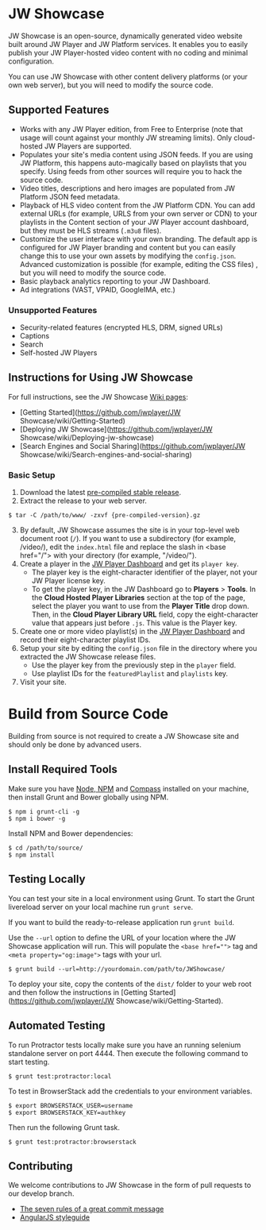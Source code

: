 # JW Showcase

JW Showcase is an open-source, dynamically generated video website built around JW Player and JW Platform services. It enables you to easily publish your JW Player-hosted video content with no coding and minimal configuration.

You can use JW Showcase with other content delivery platforms (or your own web server), but you will need to modify the source code.

## Supported Features

- Works with any JW Player edition, from Free to Enterprise (note that usage will count against your monthly JW streaming limits). Only cloud-hosted JW Players are supported.
- Populates your site's media content using JSON feeds. If you are using JW Platform, this happens auto-magically based on playlists that you specify. Using feeds from other sources will require you to hack the source code.
- Video titles, descriptions and hero images are populated from JW Platform JSON feed metadata.
- Playback of HLS video content from the JW Platform CDN. You can add external URLs (for example, URLS from your own server or CDN) to your playlists in the Content section of your JW Player account dashboard, but they must be HLS streams (`.m3u8` files).
- Customize the user interface with your own branding. The default app is configured for JW Player branding and content but you can easily change this to use your own assets by modifying the `config.json`. Advanced customization is possible (for example, editing the CSS files) , but you will need to modify the source code.
- Basic playback analytics reporting to your JW Dashboard.
- Ad integrations (VAST, VPAID, GoogleIMA, etc.)

### Unsupported Features

- Security-related features (encrypted HLS, DRM, signed URLs)
- Captions
- Search
- Self-hosted JW Players

## Instructions for Using JW Showcase

For full instructions, see the JW Showcase [Wiki pages](https://github.com/jwplayer/jw-showcase/wiki/):

* [Getting Started](https://github.com/jwplayer/JW Showcase/wiki/Getting-Started)
* [Deploying JW Showcase](https://github.com/jwplayer/JW Showcase/wiki/Deploying-jw-showcase)
* [Search Engines and Social Sharing](https://github.com/jwplayer/JW Showcase/wiki/Search-engines-and-social-sharing)

### Basic Setup

1. Download the latest [pre-compiled stable release](https://github.com/jwplayer/jw-showcase/releases).
2. Extract the release to your web server.

  ```
  $ tar -C /path/to/www/ -zxvf {pre-compiled-version}.gz
  ```

3. By default, JW Showcase assumes the site is in your top-level web document root (`/`). If you want to use a subdirectory (for example, /video/), edit the `index.html` file and replace the slash in &lt;base href="/"&gt; with your directory (for example, "/video/").
3. Create a player in the [JW Player Dashboard](https://dashboard.jwplayer.com/#/players) and get its `player key`.
    - The player key is the eight-character identifier of the player, not your JW Player license key. 
    - To get the player key, in the JW Dashboard go to **Players** &gt; **Tools**. In the **Cloud Hosted Player Libraries** section at the top of the page, select the player you want to use from the **Player Title** drop down. Then, in the **Cloud Player Library URL** field, copy the eight-character value that appears just before `.js`. This value is the Player key.
4. Create one or more video playlist(s) in the [JW Player Dashboard](https://dashboard.jwplayer.com/#/content/playlists) and record their eight-character playlist IDs.
5. Setup your site by editing the `config.json` file in the directory where you extracted the JW Showcase release files.
    - Use the player key from the previously step in the `player` field.
    - Use playlist IDs for the `featuredPlaylist` and `playlists` key.
6. Visit your site.

# Build from Source Code

Building from source is not required to create a JW Showcase site and should only be done by advanced users.

## Install Required Tools

Make sure you have [Node, NPM](https://nodejs.org) and [Compass](http://compass-style.org/) installed on your machine, then install Grunt and Bower globally using NPM.

```
$ npm i grunt-cli -g
$ npm i bower -g
```

Install NPM and Bower dependencies:

```
$ cd /path/to/source/
$ npm install
```

## Testing Locally

You can test your site in a local environment using Grunt. To start the Grunt livereload server on your local machine run `grunt serve`.

If you want to build the ready-to-release application run `grunt build`.

Use the `--url` option to define the URL of your location where the JW Showcase application will run. This will populate the `<base href="">` tag and `<meta property="og:image">` tags with your url.

```
$ grunt build --url=http://yourdomain.com/path/to/JWShowcase/
```

To deploy your site, copy the contents of the `dist/` folder to your web root and then follow the instructions in [Getting Started](https://github.com/jwplayer/JW Showcase/wiki/Getting-Started).

## Automated Testing

To run Protractor tests locally make sure you have an running selenium standalone server on port 4444. Then execute
the following command to start testing.

```
$ grunt test:protractor:local
```

To test in BrowserStack add the credentials to your environment variables.

```
$ export BROWSERSTACK_USER=username
$ export BROWSERSTACK_KEY=authkey
```

Then run the following Grunt task.

```
$ grunt test:protractor:browserstack
```

## Contributing

We welcome contributions to JW Showcase in the form of pull requests to our develop branch.

- [The seven rules of a great commit message](http://chris.beams.io/posts/git-commit/)
- [AngularJS styleguide](https://github.com/johnpapa/angular-styleguide/tree/master/a1)
